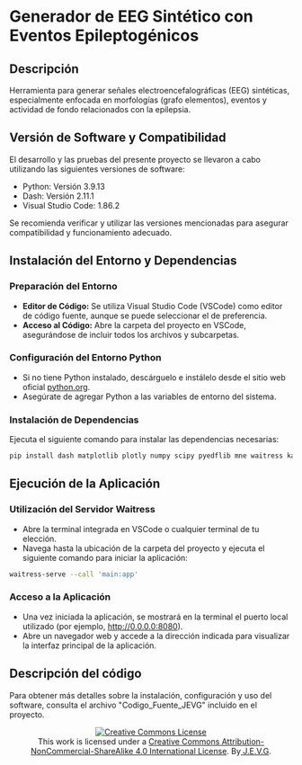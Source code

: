 # Generador de EEG Sintético con Eventos Epileptogénicos

## Descripción
Herramienta para generar señales electroencefalográficas (EEG) sintéticas, especialmente enfocada en morfologías (grafo elementos), eventos y actividad de fondo relacionados con la epilepsia.

## Versión de Software y Compatibilidad
El desarrollo y las pruebas del presente proyecto se llevaron a cabo utilizando las siguientes versiones de software:

- Python: Versión 3.9.13
- Dash: Versión 2.11.1
- Visual Studio Code: 1.86.2

Se recomienda verificar y utilizar las versiones mencionadas para asegurar compatibilidad y funcionamiento adecuado.

## Instalación del Entorno y Dependencias

### Preparación del Entorno
- **Editor de Código:** Se utiliza Visual Studio Code (VSCode) como editor de código fuente, aunque se puede seleccionar el de preferencia.
- **Acceso al Código:** Abre la carpeta del proyecto en VSCode, asegurándose de incluir todos los archivos y subcarpetas.

### Configuración del Entorno Python
- Si no tiene Python instalado, descárguelo e instálelo desde el sitio web oficial [python.org](https://www.python.org/).
- Asegúrate de agregar Python a las variables de entorno del sistema.

### Instalación de Dependencias
Ejecuta el siguiente comando para instalar las dependencias necesarias:

```bash
pip install dash matplotlib plotly numpy scipy pyedflib mne waitress kaleido -U
```


## Ejecución de la Aplicación

### Utilización del Servidor Waitress

- Abre la terminal integrada en VSCode o cualquier terminal de tu elección.
- Navega hasta la ubicación de la carpeta del proyecto y ejecuta el siguiente comando para iniciar la aplicación:

```bash
waitress-serve --call 'main:app'
```

### Acceso a la Aplicación

- Una vez iniciada la aplicación, se mostrará en la terminal el puerto local utilizado (por ejemplo, http://0.0.0.0:8080).
- Abre un navegador web y accede a la dirección indicada para visualizar la interfaz principal de la aplicación.

## Descripción del código
Para obtener más detalles sobre la instalación, configuración y uso del software, consulta el archivo "Codigo_Fuente_JEVG" incluido en el proyecto.



<p align="center">
<a rel="license" href="http://creativecommons.org/licenses/by-nc-sa/4.0/"><img alt="Creative Commons License" style="border-width:0" src="https://i.creativecommons.org/l/by-nc-sa/4.0/88x31.png" /></a><br />This work is licensed under a <a rel="license" href="http://creativecommons.org/licenses/by-nc-sa/4.0/">Creative Commons Attribution-NonCommercial-ShareAlike 4.0 International License</a>.
By<a rel="license" href="https://github.com/JoseEmmanuelVG">   J.E.V.G</a>.
</p>
